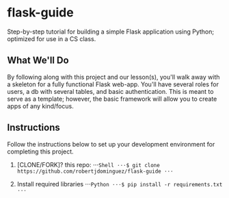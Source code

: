 # flask-guide
Step-by-step tutorial for building a simple Flask application using Python; optimized for use in a CS class.


## What We'll Do
By following along with this project and our lesson(s), you'll walk away with a skeleton for a fully functional Flask web-app. You'll have several roles for users, a db with several tables, and basic authentication. This is meant to serve as a template; however, the basic framework will allow you to create apps of any kind/focus.

## Instructions
Follow the instructions below to set up your development environment for completing this project.

1. [CLONE/FORK]? this repo:
⋅⋅⋅```Shell
⋅⋅⋅$ git clone https://github.com/robertjdominguez/flask-guide
⋅⋅⋅```

2. Install required libraries
⋅⋅⋅```Python
⋅⋅⋅$ pip install -r requirements.txt
⋅⋅⋅```
